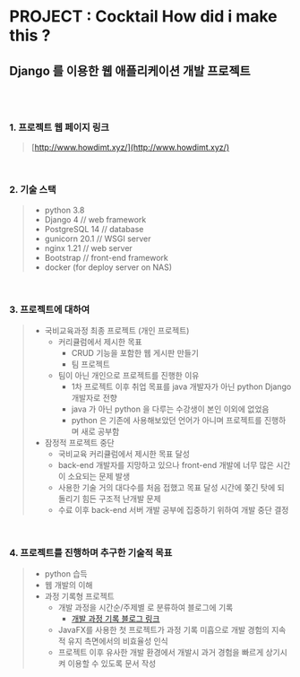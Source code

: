 # PROJECT : Cocktail How did i make this ?

## Django 를 이용한 웹 애플리케이션 개발 프로젝트


<br><br>


### 1. 프로젝트 웹 페이지 링크
> [http://www.howdimt.xyz/](http://www.howdimt.xyz/)


<br>

### 2. 기술 스택
>
> * python 3.8
> * Django 4 // web framework
> * PostgreSQL 14 // database
> * gunicorn 20.1 // WSGI server
> * nginx 1.21 // web server
> * Bootstrap // front-end framework
> * docker (for deploy server on NAS)

<br>

### 3. 프로젝트에 대하여
> * 국비교육과정 최종 프로젝트 (개인 프로젝트)
>   * 커리큘럼에서 제시한 목표
>     * CRUD 기능을 포함한 웹 게시판 만들기
>     * 팀 프로젝트
>   * 팀이 아닌 개인으로 프로젝트를 진행한 이유
>     * 1차 프로젝트 이후 취업 목표를 java 개발자가 아닌 python Django 개발자로 전향
>     * java 가 아닌 python 을 다루는 수강생이 본인 이외에 없었음
>     * python 은 기존에 사용해보았던 언어가 아니며 프로젝트를 진행하며 새로 공부함
> * 잠정적 프로젝트 중단
>   * 국비교육 커리큘럼에서 제시한 목표 달성
>   * back-end 개발자를 지망하고 있으나 front-end 개발에 너무 많은 시간이 소요되는 문제 발생
>   * 사용한 기술 거의 대다수를 처음 접했고 목표 달성 시간에 쫒긴 탓에 되돌리기 힘든 구조적 난개발 문제 
>   * 수료 이후 back-end 서버 개발 공부에 집중하기 위하여 개발 중단 결정  

<br>

### 4. 프로젝트를 진행하며 추구한 기술적 목표
>   * python 습득
>   * 웹 개발의 이해
>   * 과정 기록형 프로젝트
>     * 개발 과정을 시간순/주제별 로 분류하여 블로그에 기록
>       * [개발 과정 기록 블로그 링크]()
>     * JavaFX를 사용한 첫 프로젝트가 과정 기록 미흡으로 개발 경험의 지속적 유지 측면에서의 비효율성 인식 
>     * 프로젝트 이후 유사한 개발 환경에서 개발시 과거 경험을 빠르게 상기시켜 이용할 수 있도록 문서 작성  
